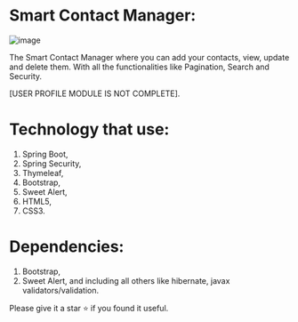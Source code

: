 # Smart Contact Manager:
![image](https://user-images.githubusercontent.com/111365348/198844208-e5b7d8e1-0aea-48f0-8c43-cdd668d85a1e.png)


The Smart Contact Manager where you can add your contacts, view, update and delete them.
With all the functionalities like Pagination, Search and Security.

[USER PROFILE MODULE IS NOT COMPLETE].

# Technology that use:

1. Spring Boot,
2. Spring Security,
3. Thymeleaf,
4. Bootstrap,
5. Sweet Alert,
6. HTML5,
7. CSS3.

# Dependencies:
1. Bootstrap,
2. Sweet Alert,
and including all others like hibernate, javax validators/validation.

Please give it a star ⭐ if you found it useful.



